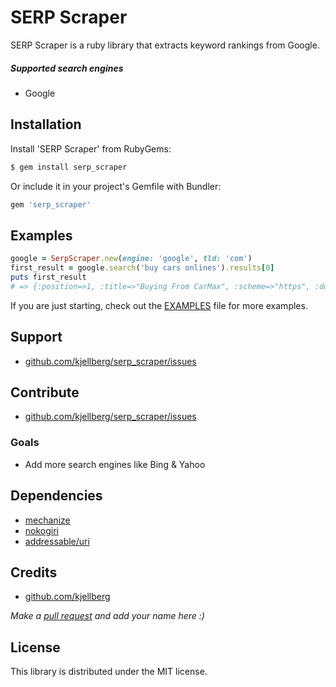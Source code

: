 # SERP Scraper
SERP Scraper is a ruby library that extracts keyword rankings from Google.

##### Supported search engines
* Google

## Installation
Install 'SERP Scraper' from RubyGems:
```sh
$ gem install serp_scraper
```
Or include it in your project's Gemfile with Bundler:
```ruby
gem 'serp_scraper'
```

## Examples

```ruby 
google = SerpScraper.new(engine: 'google', tld: 'com')
first_result = google.search('buy cars onlines').results[0]
puts first_result
# => {:position=>1, :title=>"Buying From CarMax", :scheme=>"https", :domain=>"www.carmax.com", :url=>"/car-buying-process", :full_url=>"https://www.carmax.com/car-buying-process"}
```

If you are just starting, check out the [EXAMPLES](https://github.com/kjellberg/serp_scraper/blob/master/EXAMPLES.md) file for more examples.

## Support
- [github.com/kjellberg/serp_scraper/issues](https://github.com/kjellberg/serp_scraper/issues)

## Contribute
- [github.com/kjellberg/serp_scraper/issues](https://github.com/kjellberg/serp_scraper/issues)

### Goals
- Add more search engines like Bing & Yahoo

## Dependencies
- [mechanize](https://github.com/sparklemotion/mechanize)
- [nokogiri](https://github.com/sparklemotion/nokogiri)
- [addressable/uri](https://github.com/sporkmonger/addressable)

## Credits
- [github.com/kjellberg](https://github.com/kjellberg) 

*Make a [pull request](https://github.com/kjellberg/serp_scraper/#contribute) and add your name here :)*

## License
This library is distributed under the MIT license.
